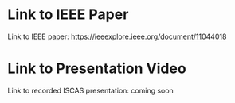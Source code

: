 # Link to IEEE Paper

Link to IEEE paper: https://ieeexplore.ieee.org/document/11044018

# Link to Presentation Video

Link to recorded ISCAS presentation: coming soon
